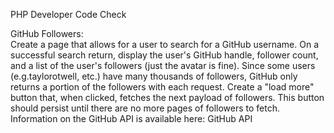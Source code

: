 PHP Developer Code Check

GitHub Followers:   
Create a page that allows for a user to search for a GitHub username. 
On a successful search return, display the user's GitHub handle, follower count, and a list of the user's followers (just the avatar is fine). 
Since some users (e.g.taylorotwell, etc.) have many thousands of followers, GitHub only returns a portion of the followers with each request. 
Create a "load more" button that, when clicked, fetches the next payload of followers. 
This button should persist until there are no more pages of followers to fetch.
Information on the GitHub API is available here: GitHub API
